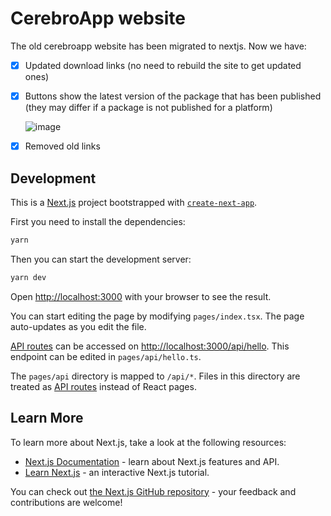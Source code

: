 # CerebroApp website

The old cerebroapp website has been migrated to nextjs.
Now we have:
- [x] Updated download links (no need to rebuild the site to get updated ones)
- [x] Buttons show the latest version of the package that has been published (they may differ if a package is not published for a platform)
  
  ![image](https://user-images.githubusercontent.com/77246331/181510875-4e2da373-1a40-4608-a3d3-8f1dc55db95a.png)

- [x] Removed old links


## Development

This is a [Next.js](https://nextjs.org/) project bootstrapped with [`create-next-app`](https://github.com/vercel/next.js/tree/canary/packages/create-next-app).

First you need to install the dependencies:

```bash
yarn
```

Then you can start the development server:

```bash
yarn dev
```

Open [http://localhost:3000](http://localhost:3000) with your browser to see the result.

You can start editing the page by modifying `pages/index.tsx`. The page auto-updates as you edit the file.

[API routes](https://nextjs.org/docs/api-routes/introduction) can be accessed on [http://localhost:3000/api/hello](http://localhost:3000/api/hello). This endpoint can be edited in `pages/api/hello.ts`.

The `pages/api` directory is mapped to `/api/*`. Files in this directory are treated as [API routes](https://nextjs.org/docs/api-routes/introduction) instead of React pages.

## Learn More

To learn more about Next.js, take a look at the following resources:

- [Next.js Documentation](https://nextjs.org/docs) - learn about Next.js features and API.
- [Learn Next.js](https://nextjs.org/learn) - an interactive Next.js tutorial.

You can check out [the Next.js GitHub repository](https://github.com/vercel/next.js/) - your feedback and contributions are welcome!
